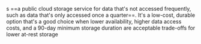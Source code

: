 
s ==a public cloud storage service for data that's not accessed frequently, such as data that's only accessed once a quarter==. It's a low-cost, durable option that's a good choice when lower availability, higher data access costs, and a 90-day minimum storage duration are acceptable trade-offs for lower at-rest storage